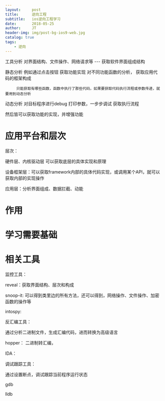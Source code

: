 ```yaml
---
layout:     post
title:      逆向工程
subtitle:   ios逆向工程学习
date:       2018-05-25
author:     JT
header-img: img/post-bg-ios9-web.jpg
catalog: true
tags:
    - 逆向
---
```




工具分析 对界面结构、文件操作、网络请求等 --- 获取软件界面组成结构


静态分析  例如通过点击按钮 获取功能实现
         对不同功能函数的分析， 获取应用代码的框架构成
         
         只能获取有哪些函数，函数中执行了那些代码，如果要获取代码执行流程或参数传递，就要用到动态分析
         

动态分析  对目标程序进行debug 打印参数，一步步调试 获取执行流程

然后皆可以获取功能的实现，并增强功能


# 应用平台和层次


层次：

硬件层、内核驱动层 可以获取底层的具体实现和原理

设备框架层：可以获取framework内部的具体代码实现，或调用某个API，就可以获取内部的实现操作


应用层：分析界面组成、数据拦截、动能



# 作用

# 学习需要基础

# 相关工具

监控工具：

reveal：获取界面结构、层次和构成

snoop-it: 可以得到类里边的所有方法，还可以得到，网络操作、文件操作、加密函数的操作等

intospy:

反汇编工具：

通过分析二进制文件，生成汇编代码，进而转换为高级语言

hopper：	二进制转汇编，

IDA：

调试跟踪工具：

通过设置断点，调试跟踪当前程序运行状态


gdb

lldb



# 


